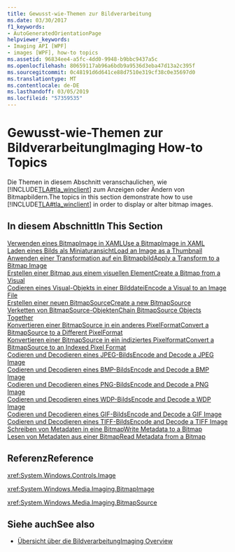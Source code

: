 ```yaml
---
title: Gewusst-wie-Themen zur Bildverarbeitung
ms.date: 03/30/2017
f1_keywords:
- AutoGeneratedOrientationPage
helpviewer_keywords:
- Imaging API [WPF]
- images [WPF], how-to topics
ms.assetid: 96834ee4-a5fc-4dd0-9948-b9bbc9437a5c
ms.openlocfilehash: 80659117ab96a6bdb9a9536d3eba47d13a2c395f
ms.sourcegitcommit: 0c48191d6d641ce88d7510e319cf38c0e35697d0
ms.translationtype: MT
ms.contentlocale: de-DE
ms.lasthandoff: 03/05/2019
ms.locfileid: "57359535"
---
```

# <a name="imaging-how-to-topics"></a><span data-ttu-id="35e85-102">Gewusst-wie-Themen zur Bildverarbeitung</span><span class="sxs-lookup"><span data-stu-id="35e85-102">Imaging How-to Topics</span></span>
<span data-ttu-id="35e85-103">Die Themen in diesem Abschnitt veranschaulichen, wie [!INCLUDE[TLA#tla_winclient](../../../../includes/tlasharptla-winclient-md.md)] zum Anzeigen oder Ändern von Bitmapbildern.</span><span class="sxs-lookup"><span data-stu-id="35e85-103">The topics in this section demonstrate how to use [!INCLUDE[TLA#tla_winclient](../../../../includes/tlasharptla-winclient-md.md)] in order to display or alter bitmap images.</span></span>  
  
## <a name="in-this-section"></a><span data-ttu-id="35e85-104">In diesem Abschnitt</span><span class="sxs-lookup"><span data-stu-id="35e85-104">In This Section</span></span>  
 [<span data-ttu-id="35e85-105">Verwenden eines BitmapImage in XAML</span><span class="sxs-lookup"><span data-stu-id="35e85-105">Use a BitmapImage in XAML</span></span>](how-to-use-a-bitmapimage.md)  
 [<span data-ttu-id="35e85-106">Laden eines Bilds als Miniaturansicht</span><span class="sxs-lookup"><span data-stu-id="35e85-106">Load an Image as a Thumbnail</span></span>](how-to-load-an-image-as-a-thumbnail.md)  
 [<span data-ttu-id="35e85-107">Anwenden einer Transformation auf ein Bitmapbild</span><span class="sxs-lookup"><span data-stu-id="35e85-107">Apply a Transform to a Bitmap Image</span></span>](how-to-apply-a-transform-to-a-bitmapimage.md)  
 [<span data-ttu-id="35e85-108">Erstellen einer Bitmap aus einem visuellen Element</span><span class="sxs-lookup"><span data-stu-id="35e85-108">Create a Bitmap from a Visual</span></span>](how-to-create-a-bitmap-from-a-visual.md)  
 [<span data-ttu-id="35e85-109">Codieren eines Visual-Objekts in einer Bilddatei</span><span class="sxs-lookup"><span data-stu-id="35e85-109">Encode a Visual to an Image File</span></span>](how-to-encode-a-visual-to-an-image-file.md)  
 [<span data-ttu-id="35e85-110">Erstellen einer neuen BitmapSource</span><span class="sxs-lookup"><span data-stu-id="35e85-110">Create a new BitmapSource</span></span>](how-to-create-a-new-bitmapsource.md)  
 [<span data-ttu-id="35e85-111">Verketten von BitmapSource-Objekten</span><span class="sxs-lookup"><span data-stu-id="35e85-111">Chain BitmapSource Objects Together</span></span>](how-to-chain-bitmapsource-objects-together.md)  
 [<span data-ttu-id="35e85-112">Konvertieren einer BitmapSource in ein anderes PixelFormat</span><span class="sxs-lookup"><span data-stu-id="35e85-112">Convert a BitmapSource to a Different PixelFormat</span></span>](how-to-convert-a-bitmapsource-to-a-different-pixelformat.md)  
 [<span data-ttu-id="35e85-113">Konvertieren einer BitmapSource in ein indiziertes Pixelformat</span><span class="sxs-lookup"><span data-stu-id="35e85-113">Convert a BitmapSource to an Indexed Pixel Format</span></span>](how-to-convert-a-bitmapsource-to-an-indexed-pixel-format.md)  
 [<span data-ttu-id="35e85-114">Codieren und Decodieren eines JPEG-Bilds</span><span class="sxs-lookup"><span data-stu-id="35e85-114">Encode and Decode a JPEG Image</span></span>](how-to-encode-and-decode-a-jpeg-image.md)  
 [<span data-ttu-id="35e85-115">Codieren und Decodieren eines BMP-Bilds</span><span class="sxs-lookup"><span data-stu-id="35e85-115">Encode and Decode a BMP Image</span></span>](how-to-encode-and-decode-a-bmp-image.md)  
 [<span data-ttu-id="35e85-116">Codieren und Decodieren eines PNG-Bilds</span><span class="sxs-lookup"><span data-stu-id="35e85-116">Encode and Decode a PNG Image</span></span>](how-to-encode-and-decode-a-png-image.md)  
 [<span data-ttu-id="35e85-117">Codieren und Decodieren eines WDP-Bilds</span><span class="sxs-lookup"><span data-stu-id="35e85-117">Encode and Decode a WDP Image</span></span>](how-to-encode-and-decode-a-wdp-image.md)  
 [<span data-ttu-id="35e85-118">Codieren und Decodieren eines GIF-Bilds</span><span class="sxs-lookup"><span data-stu-id="35e85-118">Encode and Decode a GIF Image</span></span>](how-to-encode-and-decode-a-gif-image.md)  
 [<span data-ttu-id="35e85-119">Codieren und Decodieren eines TIFF-Bilds</span><span class="sxs-lookup"><span data-stu-id="35e85-119">Encode and Decode a TIFF Image</span></span>](how-to-encode-and-decode-a-tiff-image.md)  
 [<span data-ttu-id="35e85-120">Schreiben von Metadaten in eine Bitmap</span><span class="sxs-lookup"><span data-stu-id="35e85-120">Write Metadata to a Bitmap</span></span>](how-to-write-metadata-to-a-bitmap.md)  
 [<span data-ttu-id="35e85-121">Lesen von Metadaten aus einer Bitmap</span><span class="sxs-lookup"><span data-stu-id="35e85-121">Read Metadata from a Bitmap</span></span>](how-to-read-metadata-from-a-bitmap.md)  
  
## <a name="reference"></a><span data-ttu-id="35e85-122">Referenz</span><span class="sxs-lookup"><span data-stu-id="35e85-122">Reference</span></span>  
 <xref:System.Windows.Controls.Image>  
  
 <xref:System.Windows.Media.Imaging.BitmapImage>  
  
 <xref:System.Windows.Media.Imaging.BitmapSource>  
  
## <a name="see-also"></a><span data-ttu-id="35e85-123">Siehe auch</span><span class="sxs-lookup"><span data-stu-id="35e85-123">See also</span></span>
- [<span data-ttu-id="35e85-124">Übersicht über die Bildverarbeitung</span><span class="sxs-lookup"><span data-stu-id="35e85-124">Imaging Overview</span></span>](imaging-overview.md)
